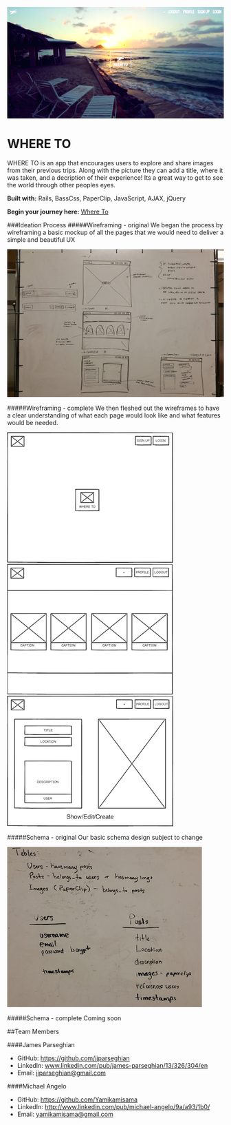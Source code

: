 ![](readme_images/index-thumb.png)
# WHERE TO
WHERE TO is an app that encourages users to explore and share images from their previous trips.  Along with the picture they can add a title, where it was taken, and a decription of their experience!  Its a great way to get to see the world through other peoples eyes.

**Built with:**
Rails, BassCss, PaperClip, JavaScript, AJAX, jQuery

**Begin your journey here:** [Where To](http://warm-atoll-6305.herokuapp.com/)



###Ideation Process
#####Wireframing - original
We began the process by wireframing a basic mockup of all the pages that we would need to deliver a simple and beautiful UX

![](readme_images/ideation-wireframes.png)

#####Wireframing - complete
We then fleshed out the wireframes to have a clear understanding of what each page would look like and what features would be needed.

![](readme_images/complete-wireframe1.png)![](readme_images/complete-wireframe2.png)![](readme_images/complete-wireframe3.png)

#####Schema - original
Our basic schema design subject to change

![](readme_images/ideation-schema.png)

#####Schema - complete
Coming soon


##Team Members

####James Parseghian
* GitHub: https://github.com/jjparseghian
* LinkedIn: www.linkedin.com/pub/james-parseghian/13/326/304/en
* Email: jjparseghian@gmail.com

####Michael Angelo
* GitHub: https://github.com/Yamikamisama
* LinkedIn: http://www.linkedin.com/pub/michael-angelo/9a/a93/1b0/
* Email: yamikamisama@gmail.com
